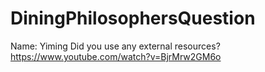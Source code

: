 # DiningPhilosophersQuestion
Name: Yiming
Did you use any external resources? https://www.youtube.com/watch?v=BjrMrw2GM6o

